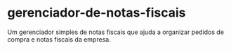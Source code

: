 # gerenciador-de-notas-fiscais
Um gerenciador simples de notas fiscais que ajuda a organizar pedidos de compra e notas fiscais da empresa.
